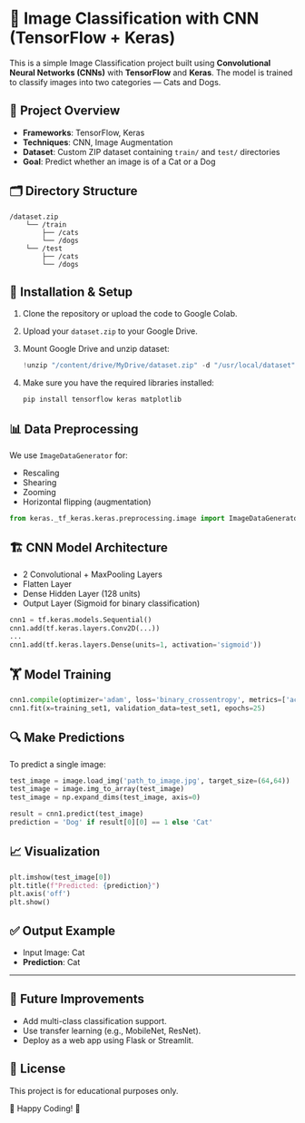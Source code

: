 # 🧠 Image Classification with CNN (TensorFlow + Keras)

This is a simple Image Classification project built using **Convolutional Neural Networks (CNNs)** with **TensorFlow** and **Keras**. The model is trained to classify images into two categories — Cats and Dogs.

## 🚀 Project Overview

* **Frameworks**: TensorFlow, Keras
* **Techniques**: CNN, Image Augmentation
* **Dataset**: Custom ZIP dataset containing `train/` and `test/` directories
* **Goal**: Predict whether an image is of a Cat or a Dog

## 🗂️ Directory Structure

```
/dataset.zip
    └── /train
        ├── /cats
        └── /dogs
    └── /test
        ├── /cats
        └── /dogs
```

## 🔧 Installation & Setup

1. Clone the repository or upload the code to Google Colab.
2. Upload your `dataset.zip` to your Google Drive.
3. Mount Google Drive and unzip dataset:

   ```python
   !unzip "/content/drive/MyDrive/dataset.zip" -d "/usr/local/dataset"
   ```
4. Make sure you have the required libraries installed:

   ```bash
   pip install tensorflow keras matplotlib
   ```

## 📊 Data Preprocessing

We use `ImageDataGenerator` for:

* Rescaling
* Shearing
* Zooming
* Horizontal flipping (augmentation)

```python
from keras._tf_keras.keras.preprocessing.image import ImageDataGenerator
```

## 🏗️ CNN Model Architecture

* 2 Convolutional + MaxPooling Layers
* Flatten Layer
* Dense Hidden Layer (128 units)
* Output Layer (Sigmoid for binary classification)

```python
cnn1 = tf.keras.models.Sequential()
cnn1.add(tf.keras.layers.Conv2D(...))
...
cnn1.add(tf.keras.layers.Dense(units=1, activation='sigmoid'))
```

## 🏋️ Model Training

```python
cnn1.compile(optimizer='adam', loss='binary_crossentropy', metrics=['accuracy'])
cnn1.fit(x=training_set1, validation_data=test_set1, epochs=25)
```

## 🔍 Make Predictions

To predict a single image:

```python
test_image = image.load_img('path_to_image.jpg', target_size=(64,64))
test_image = image.img_to_array(test_image)
test_image = np.expand_dims(test_image, axis=0)

result = cnn1.predict(test_image)
prediction = 'Dog' if result[0][0] == 1 else 'Cat'
```

## 📈 Visualization

```python
plt.imshow(test_image[0])
plt.title(f"Predicted: {prediction}")
plt.axis('off')
plt.show()
```

## ✅ Output Example

* Input Image: Cat
* **Prediction**: Cat

---

## 📌 Future Improvements

* Add multi-class classification support.
* Use transfer learning (e.g., MobileNet, ResNet).
* Deploy as a web app using Flask or Streamlit.

## 📄 License

This project is for educational purposes only.

🚀 Happy Coding! 🎉
